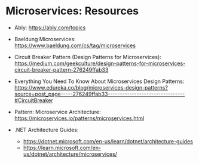 # Microservices: Resources

- Ably: <https://ably.com/topics>

- Baeldung Microservices: <https://www.baeldung.com/cs/tag/microservices>

- Circuit Breaker Pattern (Design Patterns for Microservices): <https://medium.com/geekculture/design-patterns-for-microservices-circuit-breaker-pattern-276249ffab33>

- Everything You Need To Know About Microservices Design Patterns: <https://www.edureka.co/blog/microservices-design-patterns?source=post_page-----276249ffab33--------------------------------#CircuitBreaker>

- Pattern: Microservice Architecture: <https://microservices.io/patterns/microservices.html>

- .NET Architecture Guides:
  - <https://dotnet.microsoft.com/en-us/learn/dotnet/architecture-guides>
  - <https://learn.microsoft.com/en-us/dotnet/architecture/microservices/>
